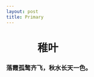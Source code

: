 ```yaml
---
layout: post
title: Primary
---
```

<h1 id="稚叶" style="padding-left: 3em;">稚叶</h1>

<h3 id="落霞孤鹜齐飞秋水长天一色" style="color: linear-gradient(to right, #f9f6f7, #eaccd7);">落霞孤鹜齐飞，秋水长天一色。</h3>
